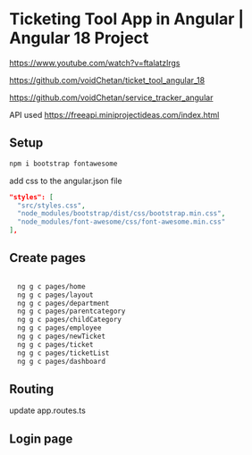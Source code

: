 # Ticketing Tool App in Angular | Angular 18 Project

https://www.youtube.com/watch?v=ftalatzlrgs

https://github.com/voidChetan/ticket_tool_angular_18

https://github.com/voidChetan/service_tracker_angular

API used
https://freeapi.miniprojectideas.com/index.html

## Setup

```bash
npm i bootstrap fontawesome
```

add css to the angular.json file

```json
"styles": [
  "src/styles.css",
  "node_modules/bootstrap/dist/css/bootstrap.min.css",
  "node_modules/font-awesome/css/font-awesome.min.css"
],
```

## Create pages
  
```bash

  ng g c pages/home
  ng g c pages/layout
  ng g c pages/department
  ng g c pages/parentcategory
  ng g c pages/childCategory
  ng g c pages/employee
  ng g c pages/newTicket
  ng g c pages/ticket
  ng g c pages/ticketList
  ng g c pages/dashboard
```

## Routing

update app.routes.ts



## Login page
